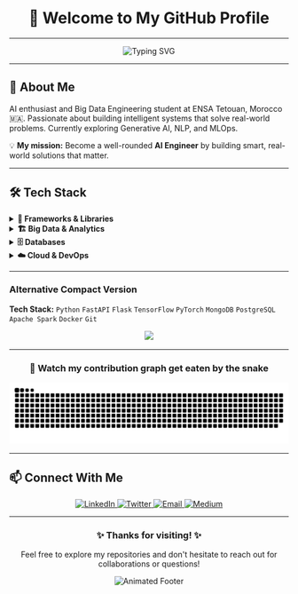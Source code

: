 
# <div align="center">👋 Welcome to My GitHub Profile</div>

--- 

<div align="center">

  ![Typing SVG](https://readme-typing-svg.herokuapp.com?font=Fira+Code&pause=100&color=9C27B0&center=true&vCenter=true&width=435&lines=Data+Engineer;Data+Scientist;Problem+Solver;AI+Enthusiast)
  
</div>

---

## <div align="left">🚀 About Me</div>
AI enthusiast and Big Data Engineering student at ENSA Tetouan, Morocco 🇲🇦. Passionate about building intelligent systems that solve real-world problems. Currently exploring Generative AI, NLP, and MLOps.

💡 **My mission:** Become a well-rounded **AI Engineer** by building smart, real-world solutions that matter.

---

## 🛠️ Tech Stack

<details>
<summary><strong>🚀 Frameworks & Libraries</strong></summary>
<br>

**Web Frameworks**
<p>
  <img src="https://cdn.jsdelivr.net/gh/devicons/devicon/icons/fastapi/fastapi-original.svg" alt="FastAPI" width="40" height="40"/>
  <img src="https://cdn.jsdelivr.net/gh/devicons/devicon/icons/flask/flask-original.svg" alt="Flask" width="40" height="40"/>
</p>

**Machine Learning & AI**
<p>
  <img src="https://cdn.jsdelivr.net/gh/devicons/devicon/icons/tensorflow/tensorflow-original.svg" alt="TensorFlow" width="40" height="40"/>
  <img src="https://cdn.jsdelivr.net/gh/devicons/devicon/icons/pytorch/pytorch-original.svg" alt="PyTorch" width="40" height="40"/>
  <img src="https://cdn.jsdelivr.net/gh/devicons/devicon/icons/keras/keras-original.svg" alt="Keras" width="40" height="40"/>
  <img src="https://upload.wikimedia.org/wikipedia/commons/0/05/Scikit_learn_logo_small.svg" alt="scikit-learn" width="40" height="40"/>
</p>

**Data Science & Analytics**
<p>
  <img src="https://cdn.jsdelivr.net/gh/devicons/devicon/icons/numpy/numpy-original.svg" alt="NumPy" width="40" height="40"/>
  <img src="https://cdn.jsdelivr.net/gh/devicons/devicon/icons/pandas/pandas-original.svg" alt="Pandas" width="40" height="40"/>
  <img src="https://cdn.jsdelivr.net/gh/devicons/devicon/icons/matplotlib/matplotlib-original.svg" alt="Matplotlib" width="40" height="40"/>
  <img src="https://upload.wikimedia.org/wikipedia/commons/b/b2/SCIPY_2.svg" alt="SciPy" width="40" height="40"/>
</p>

**Automation & Testing**
<p>
  <img src="https://upload.wikimedia.org/wikipedia/commons/d/d5/Selenium_Logo.png" alt="Selenium" width="40" height="40"/>
</p>

</details>

<details>
<summary><strong>🏗️ Big Data & Analytics</strong></summary>
<br>

<p>
  <img src="https://cdn.jsdelivr.net/gh/devicons/devicon/icons/apachekafka/apachekafka-original.svg" alt="Apache Kafka" width="40" height="40"/>
  <img src="https://upload.wikimedia.org/wikipedia/commons/thumb/f/f3/Apache_Spark_logo.svg/64px-Apache_Spark_logo.svg.png" alt="Apache Spark" width="40" height="40"/>
  <img src="https://upload.wikimedia.org/wikipedia/commons/thumb/0/0e/Hadoop_logo.svg/64px-Hadoop_logo.svg.png" alt="Apache Hadoop" width="40" height="40"/>
  <img src="https://upload.wikimedia.org/wikipedia/commons/thumb/e/e5/Apache_Hive_logo.svg/64px-Apache_Hive_logo.svg.png" alt="Apache Hive" width="40" height="40"/>
  <img src="https://cdn.worldvectorlogo.com/logos/cassandra.svg" alt="Apache Cassandra" width="40" height="40"/>
</p>

</details>

<details>
<summary><strong>🗄️ Databases</strong></summary>
<br>

![MongoDB](https://img.shields.io/badge/MongoDB-47A248?style=for-the-badge&logo=mongodb&logoColor=white)
![MySQL](https://img.shields.io/badge/MySQL-4479A1?style=for-the-badge&logo=mysql&logoColor=white)
![PostgreSQL](https://img.shields.io/badge/PostgreSQL-336791?style=for-the-badge&logo=postgresql&logoColor=white)

</details>

<details>
<summary><strong>☁️ Cloud & DevOps</strong></summary>
<br>

**Platforms & Hosting**  
![Heroku](https://img.shields.io/badge/Heroku-430098?style=for-the-badge&logo=heroku&logoColor=white)
![Anaconda](https://img.shields.io/badge/Anaconda-44A833?style=for-the-badge&logo=anaconda&logoColor=white)

**CI/CD & Version Control**  
![GitHub Actions](https://img.shields.io/badge/GitHub%20Actions-2088FF?style=for-the-badge&logo=githubactions&logoColor=white)
![Git](https://img.shields.io/badge/Git-F05032?style=for-the-badge&logo=git&logoColor=white)
![GitHub](https://img.shields.io/badge/GitHub-181717?style=for-the-badge&logo=github&logoColor=white)

</details>

---

### Alternative Compact Version

**Tech Stack:** `Python` `FastAPI` `Flask` `TensorFlow` `PyTorch` `MongoDB` `PostgreSQL` `Apache Spark` `Docker` `Git`

<p align="center">
  <img src="https://skillicons.dev/icons?i=python,fastapi,flask,tensorflow,pytorch,mongodb,postgres,git,github,docker" />
</p>




---

<div align="center">
  
  ### 🐍 Watch my contribution graph get eaten by the snake
 
</div>

<picture>


  <source media="(prefers-color-scheme: dark)" srcset="https://raw.githubusercontent.com/bensbehChaimae/bensbehChaimae/output/github-snake-dark.svg" />
  <source media="(prefers-color-scheme: light)" srcset="https://raw.githubusercontent.com/bensbehChaimae/bensbehChaimae/output/github-snake.svg" />
  <img alt="github-snake" src="https://raw.githubusercontent.com/bensbehChaimae/bensbehChaimae/output/github-snake.svg" />
</picture>

---



## <div align="left">📫 Connect With Me</div>

<div align="center">
  <a href="https://linkedin.com/in/yourlinkedin" target="_blank">
    <img src="https://img.shields.io/badge/LinkedIn-0077B5?style=for-the-badge&logo=linkedin&logoColor=white" alt="LinkedIn"/>
  </a>
  <a href="https://twitter.com/yourtwitter" target="_blank">
    <img src="https://img.shields.io/badge/Twitter-1DA1F2?style=for-the-badge&logo=twitter&logoColor=white" alt="Twitter"/>
  </a>
  <a href="mailto:your.email@example.com" target="_blank">
    <img src="https://img.shields.io/badge/Email-D14836?style=for-the-badge&logo=gmail&logoColor=white" alt="Email"/>
  </a>
  <a href="https://medium.com/@yourusername" target="_blank">
    <img src="https://img.shields.io/badge/Medium-12100E?style=for-the-badge&logo=medium&logoColor=white" alt="Medium"/>
  </a>
</div>

--- 

<div align="center">
  <h3>✨ Thanks for visiting! ✨</h3>
  <p>Feel free to explore my repositories and don't hesitate to reach out for collaborations or questions!</p>
  
  ![Animated Footer](https://capsule-render.vercel.app/api?type=waving&color=9C27B0&height=120&section=footer)
</div>
